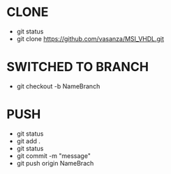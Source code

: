 # CLONE
- git status
- git clone https://github.com/vasanza/MSI_VHDL.git

# SWITCHED TO BRANCH
- git checkout -b NameBranch

# PUSH
- git status
- git add .
- git status
- git commit -m "message"
- git push origin NameBrach
